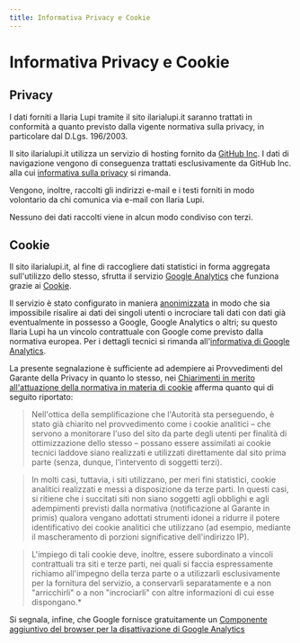 ```yaml
---
title: Informativa Privacy e Cookie
---
```


# Informativa Privacy e Cookie

## Privacy

I dati forniti a Ilaria Lupi tramite il sito ilarialupi.it saranno trattati in conformità a quanto previsto dalla vigente normativa sulla privacy, in particolare dal D.Lgs. 196/2003.

Il sito ilarialupi.it utilizza un servizio di hosting fornito da [GitHub Inc](https://github.com/about). I dati di navigazione vengono di conseguenza trattati esclusivamente da GitHub Inc. alla cui [informativa sulla privacy](https://help.github.com/articles/github-privacy-policy/) si rimanda.

Vengono, inoltre, raccolti gli indirizzi e-mail e i testi forniti in modo volontario da chi comunica via e-mail con Ilaria Lupi.

Nessuno dei dati raccolti viene in alcun modo condiviso con terzi.

## Cookie

Il sito ilarialupi.it, al fine di raccogliere dati statistici in forma aggregata sull'utilizzo dello stesso, sfrutta il servizio [Google Analytics](http://www.google.com/analytics/) che funziona grazie ai [Cookie](https://it.wikipedia.org/wiki/Cookie).

Il servizio è stato configurato in maniera [anonimizzata](https://support.google.com/analytics/answer/2763052?hl=en) in modo che sia impossibile  risalire ai dati dei singoli utenti o incrociare tali dati con dati già eventualmente in possesso a Google, Google Analytics o altri; su questo Ilaria Lupi ha un vincolo contrattuale con Google come previsto dalla normativa europea. Per i dettagli tecnici si rimanda all'[informativa di Google Analytics](https://www.google.com/analytics/learn/privacy.html?hl=it).

La presente segnalazione è sufficiente ad adempiere ai Provvedimenti del Garante della Privacy in quanto lo stesso, nei [Chiarimenti in merito all'attuazione della normativa in materia di cookie](http://www.garanteprivacy.it/web/guest/home/docweb/-/docweb-display/docweb/4006878) afferma quanto qui di seguito riportato:

> Nell'ottica della semplificazione che l'Autorità sta perseguendo, è stato già chiarito nel provvedimento come i cookie analitici – che servono a monitorare l'uso del sito da parte degli utenti per finalità di ottimizzazione dello stesso – possano essere assimilati ai cookie tecnici laddove siano realizzati e utilizzati direttamente dal sito prima parte (senza, dunque, l'intervento di soggetti terzi).

> In molti casi, tuttavia, i siti utilizzano, per meri fini statistici, cookie analitici realizzati e messi a disposizione da terze parti. In questi casi, si ritiene che i succitati siti non siano soggetti agli obblighi e agli adempimenti previsti dalla normativa (notificazione al Garante in primis) qualora vengano adottati strumenti idonei a ridurre il potere identificativo dei cookie analitici che utilizzano (ad esempio, mediante il mascheramento di porzioni significative dell'indirizzo IP).

> L'impiego di tali cookie deve, inoltre, essere subordinato a vincoli contrattuali tra siti e terze parti, nei quali si faccia espressamente richiamo all'impegno della terza parte o a utilizzarli esclusivamente per la fornitura del servizio, a conservarli separatamente e a non "arricchirli" o a non "incrociarli" con altre informazioni di cui esse dispongano.*

Si segnala, infine, che Google fornisce gratuitamente un [Componente aggiuntivo del browser per la disattivazione di Google Analytics](https://tools.google.com/dlpage/gaoptout?hl=it)
